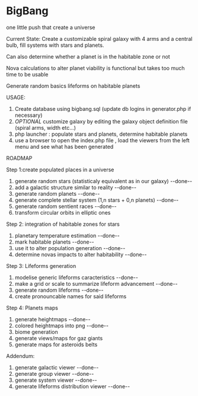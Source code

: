 # BigBang
one little push that create a universe

Current State:
Create a customizable spiral galaxy with 4 arms and a central bulb, fill systems with stars and planets.

Can also determine whether a planet is in the habitable zone or not

Nova calculations to alter planet viability is functional but takes too much time to be usable

Generate random basics lifeforms on habitable planets


USAGE:
1) Create database using bigbang.sql (update db logins in generator.php if necessary) 
2) *OPTIONAL* customize galaxy by editing the galaxy object definition file (spiral arms, width etc...)
3) php launcher : populate stars and planets, determine habitable planets
4) use a browser to open the index.php file , load the viewers from the left menu and see what has been generated

ROADMAP

Step 1:create populated places in a universe 

1) generate random stars (statisticaly equivalent as in our galaxy) --done--
2) add a galactic structure similar to reality --done--
3) generate random planets --done--
4) generate complete stellar system (1,n stars + 0,n planets) --done--
5) generate random sentient races --done--
6) transform circular orbits in elliptic ones 

Step 2: integration of habitable zones for stars 

1) planetary temperature estimation --done--
2) mark habitable planets --done--
3) use it to alter population generation --done--
4) determine novas impacts to alter habitability --done--

Step 3: Lifeforms generation
1) modelise generic lifeforms caracteristics --done--
2) make a grid or scale to summarize lifeform advancement --done--
3) generate random lifeforms --done--
4) create pronouncable names for said lifeforms 

Step 4: Planets maps
1) generate heightmaps --done--
2) colored heightmaps into png --done--
3) biome generation
4) generate views/maps for gaz giants
5) generate maps for asteroids belts

Addendum:
1) generate galactic viewer --done--
2) generate group viewer --done--
3) generate system viewer --done--
4) generate lifeforms distribution viewer --done--
